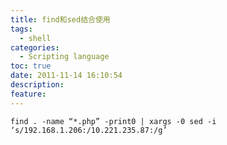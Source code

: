 ```yaml
---
title: find和sed结合使用
tags:
  - shell
categories:
  - Scripting language
toc: true
date: 2011-11-14 16:10:54
description:
feature:
---
```

``` shell
find . -name “*.php” -print0 | xargs -0 sed -i ‘s/192.168.1.206:/10.221.235.87:/g’
```

